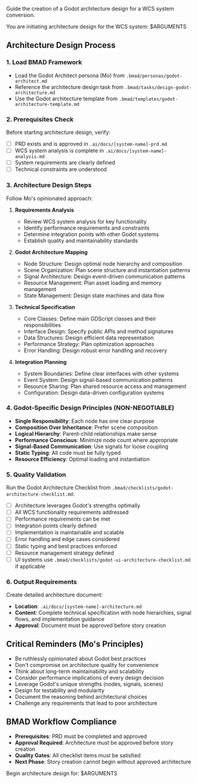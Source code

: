 Guide the creation of a Godot architecture design for a WCS system conversion.

You are initiating architecture design for the WCS system: $ARGUMENTS

## Architecture Design Process

### 1. Load BMAD Framework
- Load the Godot Architect persona (Mo) from `.bmad/personas/godot-architect.md`
- Reference the architecture design task from `.bmad/tasks/design-godot-architecture.md`
- Use the Godot architecture template from `.bmad/templates/godot-architecture-template.md`

### 2. Prerequisites Check
Before starting architecture design, verify:
- [ ] PRD exists and is approved in `.ai/docs/[system-name]-prd.md`
- [ ] WCS system analysis is complete in `.ai/docs/[system-name]-analysis.md`
- [ ] System requirements are clearly defined
- [ ] Technical constraints are understood

### 3. Architecture Design Steps
Follow Mo's opinionated approach:

1. **Requirements Analysis**
   - Review WCS system analysis for key functionality
   - Identify performance requirements and constraints
   - Determine integration points with other Godot systems
   - Establish quality and maintainability standards

2. **Godot Architecture Mapping**
   - Node Structure: Design optimal node hierarchy and composition
   - Scene Organization: Plan scene structure and instantiation patterns
   - Signal Architecture: Design event-driven communication patterns
   - Resource Management: Plan asset loading and memory management
   - State Management: Design state machines and data flow

3. **Technical Specification**
   - Core Classes: Define main GDScript classes and their responsibilities
   - Interface Design: Specify public APIs and method signatures
   - Data Structures: Design efficient data representation
   - Performance Strategy: Plan optimization approaches
   - Error Handling: Design robust error handling and recovery

4. **Integration Planning**
   - System Boundaries: Define clear interfaces with other systems
   - Event System: Design signal-based communication patterns
   - Resource Sharing: Plan shared resource access and management
   - Configuration: Design data-driven configuration systems

### 4. Godot-Specific Design Principles (NON-NEGOTIABLE)
- **Single Responsibility**: Each node has one clear purpose
- **Composition Over Inheritance**: Prefer scene composition
- **Logical Hierarchy**: Parent-child relationships make sense
- **Performance Conscious**: Minimize node count where appropriate
- **Signal-Based Communication**: Use signals for loose coupling
- **Static Typing**: All code must be fully typed
- **Resource Efficiency**: Optimal loading and instantiation

### 5. Quality Validation
Run the Godot Architecture Checklist from `.bmad/checklists/godot-architecture-checklist.md`:
- [ ] Architecture leverages Godot's strengths optimally
- [ ] All WCS functionality requirements addressed
- [ ] Performance requirements can be met
- [ ] Integration points clearly defined
- [ ] Implementation is maintainable and scalable
- [ ] Error handling and edge cases considered
- [ ] Static typing and best practices enforced
- [ ] Resource management strategy defined
- [ ] UI systems use `.bmad/checklists/godot-ui-architecture-checklist.md` if applicable

### 6. Output Requirements
Create detailed architecture document:
- **Location**: `.ai/docs/[system-name]-architecture.md`
- **Content**: Complete technical specification with node hierarchies, signal flows, and implementation guidance
- **Approval**: Document must be approved before story creation

## Critical Reminders (Mo's Principles)
- Be ruthlessly opinionated about Godot best practices
- Don't compromise on architecture quality for convenience
- Think about long-term maintainability and scalability
- Consider performance implications of every design decision
- Leverage Godot's unique strengths (nodes, signals, scenes)
- Design for testability and modularity
- Document the reasoning behind architectural choices
- Challenge any requirements that lead to poor architecture

## BMAD Workflow Compliance
- **Prerequisites**: PRD must be completed and approved
- **Approval Required**: Architecture must be approved before story creation
- **Quality Gates**: All checklist items must be satisfied
- **Next Phase**: Story creation cannot begin without approved architecture

Begin architecture design for: $ARGUMENTS
